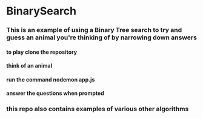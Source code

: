 # BinarySearch

### This is an example of using a Binary Tree search to try and guess an animal you're thinking of by narrowing down answers

#### to play clone the repository 
#### think of an animal
#### run the command nodemon app.js 
#### answer the questions when prompted 

### this repo also contains examples of various other algorithms
